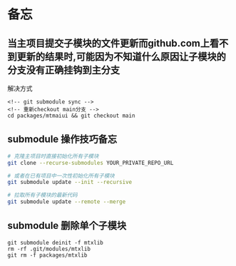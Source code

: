 # 备忘
## 当主项目提交子模块的文件更新而github.com上看不到更新的结果时,可能因为不知道什么原因让子模块的分支没有正确挂钩到主分支
解决方式
```
<!-- git submodule sync -->
<!-- 重新checkout main分支 -->
cd packages/mtmaiui && git checkout main

```

## submodule 操作技巧备忘
```bash
# 克隆主项目时直接初始化所有子模块
git clone --recurse-submodules YOUR_PRIVATE_REPO_URL

# 或者在已有项目中一次性初始化所有子模块
git submodule update --init --recursive

# 拉取所有子模块的最新代码
git submodule update --remote --merge

```

## submodule 删除单个子模块
```
git submodule deinit -f mtxlib
rm -rf .git/modules/mtxlib
git rm -f packages/mtxlib
